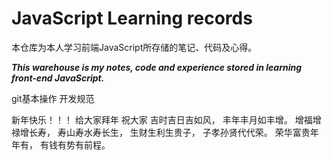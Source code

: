 # JavaScript Learning records

本仓库为本人学习前端JavaScript所存储的笔记、代码及心得。

___This warehouse is my notes, code and experience stored in learning front-end JavaScript.___

git基本操作
开发规范


新年快乐！！！
给大家拜年
祝大家
吉时吉日吉如风，
丰年丰月如丰增。
增福增禄增长寿，
寿山寿水寿长生，
生财生利生贵子，
子孝孙贤代代荣。
荣华富贵年年有，
有钱有势有前程。
